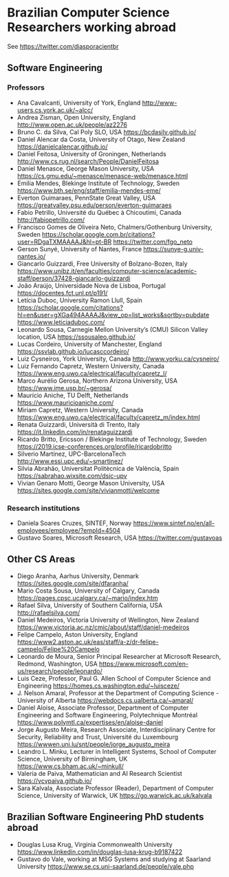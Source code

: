 # Brazilian Computer Science Researchers working abroad

See https://twitter.com/diasporacientbr

## Software Engineering

### Professors

- Ana Cavalcanti, University of York, England http://www-users.cs.york.ac.uk/~alcc/
- Andrea Zisman, Open University, England http://www.open.ac.uk/people/az2276
- Bruno C. da Silva, Cal Poly SLO, USA https://bcdasilv.github.io/
- Daniel Alencar da Costa, University of Otago, New Zealand https://danielcalencar.github.io/
- Daniel Feitosa, University of Groningen, Netherlands http://www.cs.rug.nl/search/People/DanielFeitosa
- Daniel Menasce,  George Mason University, USA  https://cs.gmu.edu/~menasce/menasce-web/menasce.html
- Emilia Mendes, Blekinge Institute of Technology, Sweden https://www.bth.se/eng/staff/emilia-mendes-eme/
- Everton Guimaraes, PennState Great Valley, USA https://greatvalley.psu.edu/person/everton-guimaraes
- Fabio Petrillo, Université du Québec à Chicoutimi, Canada http://fabiopetrillo.com/
- Francisco Gomes de Oliveira Neto, Chalmers/Gothenburg University, Sweden https://scholar.google.com.br/citations?user=RDgaTXMAAAAJ&hl=pt-BR https://twitter.com/fgo_neto
- Gerson Sunyé, University of Nantes, France https://sunye-g.univ-nantes.io/
- Giancarlo Guizzardi, Free University of Bolzano-Bozen, Italy https://www.unibz.it/en/faculties/computer-science/academic-staff/person/37428-giancarlo-guizzardi
- João Araújo, Universidade Nova de Lisboa, Portugal https://docentes.fct.unl.pt/p191/
- Letícia Duboc, University Ramon Llull, Spain https://scholar.google.com/citations?hl=en&user=gXGa494AAAAJ&view_op=list_works&sortby=pubdate https://www.leticiaduboc.com/
- Leonardo Sousa, Carnegie Mellon University’s (CMU) Silicon Valley location, USA https://ssousaleo.github.io/
- Lucas Cordeiro, University of Manchester, England https://ssvlab.github.io/lucasccordeiro/
- Luiz Cysneiros, York University, Canada http://www.yorku.ca/cysneiro/
- Luiz Fernando Capretz, Western University, Canada https://www.eng.uwo.ca/electrical/faculty/capretz_l/
- Marco Aurélio Gerosa, Northern Arizona University, USA https://www.ime.usp.br/~gerosa/
- Maurício Aniche, TU Delft, Netherlands https://www.mauricioaniche.com/
- Miriam Capretz, Western University, Canada https://www.eng.uwo.ca/electrical/faculty/capretz_m/index.html
- Renata Guizzardi, Università di Trento, Italy https://it.linkedin.com/in/renataguizzardi
- Ricardo Britto, Ericsson / Blekinge Institute of Technology, Sweden https://2019.icse-conferences.org/profile/ricardobritto
- Silverio Martínez, UPC-BarcelonaTech http://www.essi.upc.edu/~smartinez/
- Silvia Abrahão, Universitat Politècnica de València, Spain https://sabrahao.wixsite.com/dsic-upv
- Vivian Genaro Motti, George Mason University, USA https://sites.google.com/site/vivianmotti/welcome


### Research institutions

- Daniela Soares Cruzes, SINTEF, Norway https://www.sintef.no/en/all-employees/employee/?empId=4504
- Gustavo Soares, Microsoft Research, USA https://twitter.com/gustavoas

## Other CS Areas

- Diego Aranha, Aarhus University, Denmark https://sites.google.com/site/dfaranha/
- Mario Costa Sousa, University of Calgary, Canada https://pages.cpsc.ucalgary.ca/~mario/index.htm
- Rafael Silva, University of Southern California, USA http://rafaelsilva.com/
- Daniel Medeiros, Victoria University of Wellington, New Zealand https://www.victoria.ac.nz/cmic/about/staff/daniel-medeiros
- Felipe Campelo, Aston University, England https://www2.aston.ac.uk/eas/staff/a-z/dr-felipe-campelo/Felipe%20Campelo
- Leonardo de Moura, Senior Principal Researcher at Microsoft Research, Redmond, Washington, USA https://www.microsoft.com/en-us/research/people/leonardo/
- Luis Ceze, Professor, Paul G. Allen School of Computer Science and Engineering https://homes.cs.washington.edu/~luisceze/
- J. Nelson Amaral, Professor at the Department of Computing Science - University of Alberta https://webdocs.cs.ualberta.ca/~amaral/
- Daniel Aloise, Associate Professor, Department of Computer Engineering and Software Engineering, Polytechnique Montréal https://www.polymtl.ca/expertises/en/aloise-daniel
- Jorge Augusto Meira, Research Associate, Interdisciplinary Centre for Security, Reliability and Trust, Université du Luxembourg https://wwwen.uni.lu/snt/people/jorge_augusto_meira 
- Leandro L. Minku, Lecturer in Intelligent Systems, School of Computer Science, University of Birmingham, UK  https://www.cs.bham.ac.uk/~minkull/
- Valeria de Paiva, Mathematician and AI Research Scientist https://vcvpaiva.github.io/
- Sara Kalvala, Associate Professor (Reader), Department of Computer Science, University of Warwick, UK https://go.warwick.ac.uk/kalvala


## Brazilian Software Engineering PhD students abroad

- Douglas Lusa Krug, Virginia Commonwealth University https://www.linkedin.com/in/douglas-lusa-krug-b9187422
- Gustavo do Vale, working at MSG Systems and studying at Saarland University https://www.se.cs.uni-saarland.de/people/vale.php
